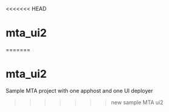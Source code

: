 <<<<<<< HEAD
# mta_ui2
=======
# mta_ui2
Sample MTA project with one apphost and one UI deployer
>>>>>>> new sample MTA ui2
